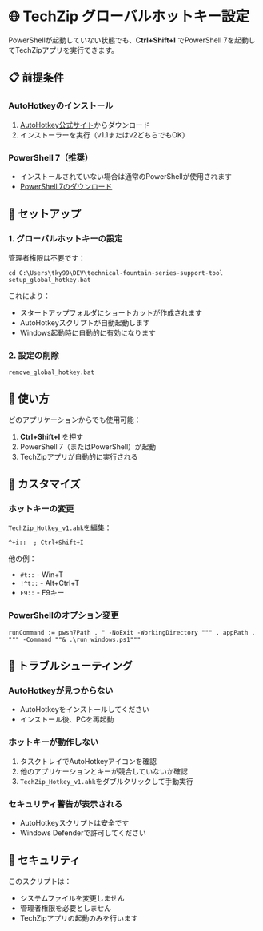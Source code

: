 # 🌐 TechZip グローバルホットキー設定

PowerShellが起動していない状態でも、**Ctrl+Shift+I** でPowerShell 7を起動してTechZipアプリを実行できます。

## 📋 前提条件

### AutoHotkeyのインストール
1. [AutoHotkey公式サイト](https://www.autohotkey.com/)からダウンロード
2. インストーラーを実行（v1.1またはv2どちらでもOK）

### PowerShell 7（推奨）
- インストールされていない場合は通常のPowerShellが使用されます
- [PowerShell 7のダウンロード](https://github.com/PowerShell/PowerShell/releases)

## 🚀 セットアップ

### 1. グローバルホットキーの設定
管理者権限は不要です：

```batch
cd C:\Users\tky99\DEV\technical-fountain-series-support-tool
setup_global_hotkey.bat
```

これにより：
- スタートアップフォルダにショートカットが作成されます
- AutoHotkeyスクリプトが自動起動します
- Windows起動時に自動的に有効になります

### 2. 設定の削除
```batch
remove_global_hotkey.bat
```

## 🎯 使い方

どのアプリケーションからでも使用可能：
1. **Ctrl+Shift+I** を押す
2. PowerShell 7（またはPowerShell）が起動
3. TechZipアプリが自動的に実行される

## 🔧 カスタマイズ

### ホットキーの変更
`TechZip_Hotkey_v1.ahk`を編集：
```autohotkey
^+i::  ; Ctrl+Shift+I
```

他の例：
- `#t::` - Win+T
- `!^t::` - Alt+Ctrl+T
- `F9::` - F9キー

### PowerShellのオプション変更
```autohotkey
runCommand := pwsh7Path . " -NoExit -WorkingDirectory """ . appPath . """ -Command ""& .\run_windows.ps1"""
```

## 📌 トラブルシューティング

### AutoHotkeyが見つからない
- AutoHotkeyをインストールしてください
- インストール後、PCを再起動

### ホットキーが動作しない
1. タスクトレイでAutoHotkeyアイコンを確認
2. 他のアプリケーションとキーが競合していないか確認
3. `TechZip_Hotkey_v1.ahk`をダブルクリックして手動実行

### セキュリティ警告が表示される
- AutoHotkeyスクリプトは安全です
- Windows Defenderで許可してください

## 🔐 セキュリティ

このスクリプトは：
- システムファイルを変更しません
- 管理者権限を必要としません
- TechZipアプリの起動のみを行います